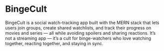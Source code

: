 # BingeCult
BingeCult is a social watch-tracking app built with the MERN stack that lets users join groups, create shared watchlists, and track their progress on movies and series — all while avoiding spoilers and sharing reactions.  It’s not a streaming app — it’s a cult for binge-watchers who love watching together, reacting together, and staying in sync.
